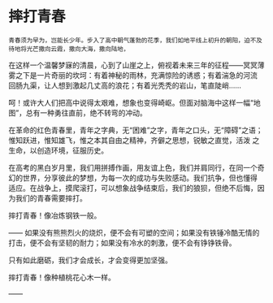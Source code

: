 # 摔打青春 #

    青春须为早为，岂能长少年。步入了高中朝气蓬勃的花季，我们如地平线上初升的朝阳，迫不及待地将光芒撒向云霞，撒向大海，撒向陆地，
在这样一个温馨梦寐的清晨，心到了山崖之上，俯视着未来三年的征程——冥冥薄雾之下是一片奇丽的坎坷：有着神秘的雨林，充满惊险的诱惑；有着湍急的河流
回肠九渠，让人想到激起几丈高的浪花；有着光秃秃的岩山，笔直陡峭……
  
  呵！或许大人们把高中说得太艰难，想象也变得崎岖。但面对脑海中这样一幅“地图”，总有一种勇往直前，绝不转弯的冲动。
  
  在革命的红色青春里，青年之字典，无“困难”之字，青年之口头，无“障碍”之语；惟知跃进，惟知雄飞，惟之本其自由之精神，齐僻之思想，锐敏之直觉，活泼
之生命，以创造环境，征服历史。

  在高考的黑白岁月里，我们用拼搏作画，用友谊上色，我们并肩同行，在同一个奇幻的世界，分享彼此的梦想，为每一次的成功与失败感动。我们抗争，但也懂得
适应。在战争上，摸爬滚打，可以想象战争结束后，我们的狼狈，但绝不后悔，因为我们的青春需要摔打。

  摔打青春！像冶炼钢铁一般。
  
  —— 如果没有熊熊烈火的烧炽，便不会有可塑的空间；如果没有铁锤冷酷无情的打击，便不会有坚韧的耐力；如果没有冷水的刺激，便不会有铮铮铁骨。
  
  只有如此磨砺，我们才会成长，才会变得更加坚强。
  
  摔打青春！像种植桃花心木一样。
  
  ——
